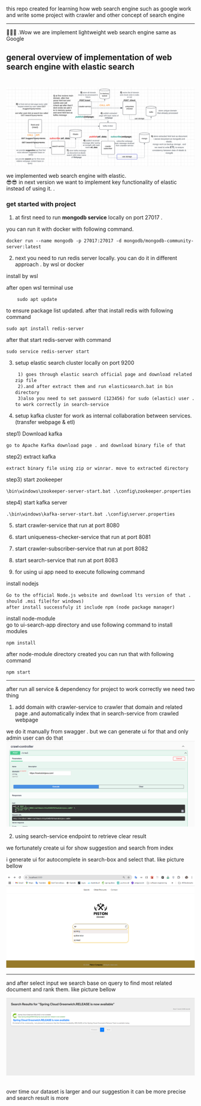 this repo created for learning how web search engine such as google work and write some project with crawler and other concept of search engine

----------------------

🤩🤩🤩  .Wow we are implement lightweight web search engine same as Google 

## general overview of implementation of web search engine with elastic search<br/><br/>
![](picture.png)

we implemented web search engine with elastic. <br>
😎😎 in next version we want to implement key functionality of elastic instead of using it. 
.
### get started with project

1) at first need to run <b>mongodb service</b> locally on port 27017 .

you can run it with docker with following command.

    docker run --name mongodb -p 27017:27017 -d mongodb/mongodb-community-server:latest

2) next you need to run redis server locally. you can do it in different approach . by wsl or docker

install by wsl

after open wsl terminal use 
        
        sudo apt update

to ensure package list updated. after that install redis with following command

    sudo apt install redis-server
 
after that start redis-server with command

    sudo service redis-server start


3) setup elastic search cluster locally on port 9200

        1) goes through elastic search official page and download related zip file
        2).and after extract them and run elasticsearch.bat in bin directory
        3)also you need to set password (123456) for sudo (elastic) user . to work correctly in search-service



4) setup kafka cluster for work as internal collaboration between services.(transfer webpage & etl)

step1) Download kafka

    go to Apache Kafka download page . and download binary file of that

step2) extract kafka
    
    extract binary file using zip or winrar. move to extracted directory

step3) start zookeeper
    
    \bin\windows\zookeeper-server-start.bat .\config\zookeeper.properties

step4) start kafka server

    .\bin\windows\kafka-server-start.bat .\config\server.properties


5) start crawler-service that run at port 8080
6) start uniqueness-checker-service that run at port 8081
7) start crawler-subscriber-service that run at port 8082
8) start search-service that run at port 8083

9) for using ui app need to execute following command

install nodejs

    Go to the official Node.js website and download lts version of that . should .msi file(for windows)
    after install successfuly it include npm (node package manager)

install node-module <br>
go to ui-search-app directory and use following command to install modules

    npm install

after node-module directory created you can run that with following command

    npm start




--------------------------------------------------

after run all service & dependency for project to work correctly
we need two thing

1) add domain with crawler-service to crawler that domain and related page .and automatically index that in search-service from crawled webpage

we do it manually from swagger . but we can generate ui for that and only admin user can do that
![crawl-page.png](crawl-page.png)


2) using search-service endpoint to retrieve clear result

we fortunately create ui for show suggestion and search from index

i generate ui for autocomplete in search-box and select that. like picture bellow

![suggestion](suggestion-page.png)

-----------------------------------------------------------------

and after select input we search base on query to find most related document and rank them. like picture bellow

![](search-page.png)

<br>
over time our dataset is larger and our suggestion it can be more precise and search result is more
